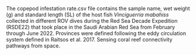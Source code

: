 The copepod infestation rate.csv file contains the sample name, wet weight (g) and standard length (SL) of the host fish _Vinciguerria mabahiss_ collected in different ROV dives during the Red Sea Decade Expedition (RSDE22) that took place in the Saudi Arabian Red Sea from February through June 2022. Provinces were defined following the eddy circulation system defined in Raitsos et al. 2017. Sensing coral reef connectivity pathways from space.
